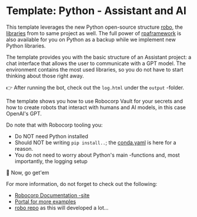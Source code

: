 # Template: Python - Assistant and AI

This template leverages the new Python open-source structure [robo](https://github.com/robocorp/robo), the [libraries](https://github.com/robocorp/robo#libraries) from to same project as well.
The full power of [rpaframework](https://github.com/robocorp/rpaframework) is also available for you on Python as a backup while we implement new Python libraries.

The template provides you with the basic structure of an Assistant project: a chat interface that allows the user to communicate with a GPT model. The environment contains the most used libraries, so you do not have to start thinking about those right away.

👉 After running the bot, check out the `log.html` under the `output` -folder.

The template shows you how to use Robocorp Vault for your secrets and how to create robots that interact with humans and AI models, in this case OpenAI's GPT.

Do note that with Robocorp tooling you:
- Do NOT need Python installed
- Should NOT be writing `pip install..`; the [conda.yaml](https://github.com/robocorp/template-python/blob/master/conda.yaml) is here for a reason.
- You do not need to worry about Python's main -functions and, most importantly, the logging setup

🚀 Now, go get'em

For more information, do not forget to check out the following:
* [Robocorp Documentation -site](https://robocorp.com/docs)
* [Portal for more examples](https://robocorp.com/portal)
* [robo repo](https://github.com/robocorp/robo) as this will developed a lot...

